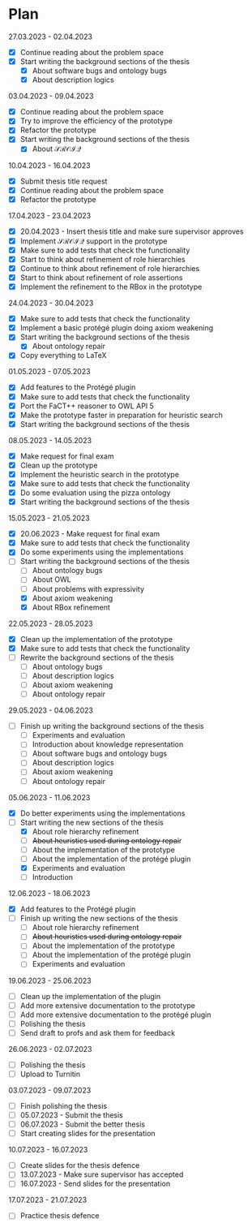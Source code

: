 # Plan

27.03.2023 - 02.04.2023

- [x]  Continue reading about the problem space
- [x]  Start writing the background sections of the thesis
    - [x]  About software bugs and ontology bugs
    - [x]  About description logics

03.04.2023 - 09.04.2023

- [x]  Continue reading about the problem space
- [x]  Try to improve the efficiency of the prototype
- [x]  Refactor the prototype
- [x]  Start writing the background sections of the thesis
    - [x]  About $\mathcal{SROIQ}$

10.04.2023 - 16.04.2023

- [x]  Submit thesis title request
- [x]  Continue reading about the problem space
- [x]  Refactor the prototype

17.04.2023 - 23.04.2023

- [x]  20.04.2023 - Insert thesis title and make sure supervisor approves
- [x]  Implement $\mathcal{SROIQ}$ support in the prototype
- [x]  Make sure to add tests that check the functionality
- [x]  Start to think about refinement of role hierarchies
- [x]  Continue to think about refinement of role hierarchies
- [x]  Start to think about refinement of role assertions
- [x]  Implement the refinement to the RBox in the prototype

24.04.2023 - 30.04.2023

- [x]  Make sure to add tests that check the functionality
- [x]  Implement a basic protégé plugin doing axiom weakening
- [x]  Start writing the background sections of the thesis
    - [x]  About ontology repair
- [x]  Copy everything to LaTeX

01.05.2023 - 07.05.2023

- [x]  Add features to the Protégé plugin
- [x]  Make sure to add tests that check the functionality
- [x]  Port the FaCT++ reasoner to OWL API 5
- [x]  Make the prototype faster in preparation for heuristic search
- [x]  Start writing the background sections of the thesis

08.05.2023 - 14.05.2023

- [x]  Make request for final exam
- [x]  Clean up the prototype
- [x]  Implement the heuristic search in the prototype
- [x]  Make sure to add tests that check the functionality
- [x]  Do some evaluation using the pizza ontology
- [x]  Start writing the background sections of the thesis

15.05.2023 - 21.05.2023

- [x]  20.06.2023 - Make request for final exam
- [x]  Make sure to add tests that check the functionality
- [x]  Do some experiments using the implementations
- [ ]  Start writing the background sections of the thesis
    - [ ]  About ontology bugs
    - [ ]  About OWL
    - [ ]  About problems with expressivity
    - [x]  About axiom weakening
    - [x]  About RBox refinement

22.05.2023 - 28.05.2023

- [x]  Clean up the implementation of the prototype
- [x]  Make sure to add tests that check the functionality
- [ ]  Rewrite the background sections of the thesis
    - [ ]  About ontology bugs
    - [ ]  About description logics
    - [ ]  About axiom weakening
    - [ ]  About ontology repair

29.05.2023 - 04.06.2023

- [ ]  Finish up writing the background sections of the thesis
    - [ ]  Experiments and evaluation
    - [ ]  Introduction about knowledge representation
    - [ ]  About software bugs and ontology bugs
    - [ ]  About description logics
    - [ ]  About axiom weakening
    - [ ]  About ontology repair

05.06.2023 - 11.06.2023

- [x]  Do better experiments using the implementations
- [ ]  Start writing the new sections of the thesis
    - [x]  About role hierarchy refinement
    - [ ]  ~~About heuristics used during ontology repai~~r
    - [ ]  About the implementation of the prototype
    - [ ]  About the implementation of the protégé plugin
    - [x]  Experiments and evaluation
    - [ ]  Introduction

12.06.2023 - 18.06.2023

- [x]  Add features to the Protégé plugin
- [ ]  Finish up writing the new sections of the thesis
    - [ ]  About role hierarchy refinement
    - [ ]  ~~About heuristics used during ontology repair~~
    - [ ]  About the implementation of the prototype
    - [ ]  About the implementation of the protégé plugin
    - [ ]  Experiments and evaluation

19.06.2023 - 25.06.2023

- [ ]  Clean up the implementation of the plugin
- [ ]  Add more extensive documentation to the prototype
- [ ]  Add more extensive documentation to the protégé plugin
- [ ]  Polishing the thesis
- [ ]  Send draft to profs and ask them for feedback

26.06.2023 - 02.07.2023

- [ ]  Polishing the thesis
- [ ]  Upload to Turnitin

03.07.2023 - 09.07.2023

- [ ]  Finish polishing the thesis
- [ ]  05.07.2023 - Submit the thesis
- [ ]  06.07.2023 - Submit the better thesis
- [ ]  Start creating slides for the presentation

10.07.2023 - 16.07.2023

- [ ]  Create slides for the thesis defence
- [ ]  13.07.2023 - Make sure supervisor has accepted
- [ ]  16.07.2023 - Send slides for the presentation

17.07.2023 - 21.07.2023

- [ ]  Practice thesis defence
